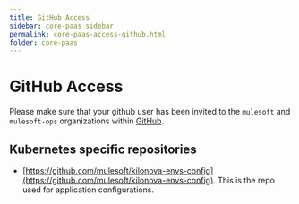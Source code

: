 ```yaml
---
title: GitHub Access
sidebar: core-paas_sidebar
permalink: core-paas-access-github.html
folder: core-paas
---
```


# GitHub Access
Please make sure that your github user has been invited to the `mulesoft` and `mulesoft-ops` organizations within [GitHub](https://github.com).

## Kubernetes specific repositories
* [https://github.com/mulesoft/kilonova-envs-config](https://github.com/mulesoft/kilonova-envs-config). This is the repo used for application configurations.
